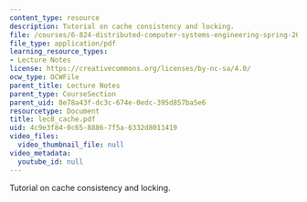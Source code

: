 ```yaml
---
content_type: resource
description: Tutorial on cache consistency and locking.
file: /courses/6-824-distributed-computer-systems-engineering-spring-2006/4c9e3f840c6588867f5a6332d8011419_lec8_cache.pdf
file_type: application/pdf
learning_resource_types:
- Lecture Notes
license: https://creativecommons.org/licenses/by-nc-sa/4.0/
ocw_type: OCWFile
parent_title: Lecture Notes
parent_type: CourseSection
parent_uid: 8e78a43f-dc3c-674e-0edc-395d857ba5e6
resourcetype: Document
title: lec8_cache.pdf
uid: 4c9e3f84-0c65-8886-7f5a-6332d8011419
video_files:
  video_thumbnail_file: null
video_metadata:
  youtube_id: null
---
```

Tutorial on cache consistency and locking.